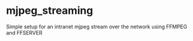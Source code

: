 # mjpeg_streaming
Simple setup for an intranet mjpeg stream over the network using FFMPEG and FFSERVER
